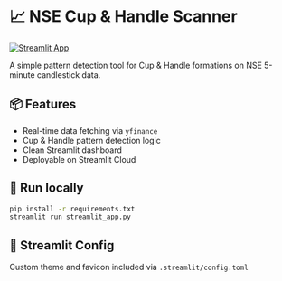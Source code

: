 
# 📈 NSE Cup & Handle Scanner

[![Streamlit App](https://img.shields.io/badge/Streamlit-Live%20App-brightgreen)](https://share.streamlit.io)

A simple pattern detection tool for Cup & Handle formations on NSE 5-minute candlestick data.

## 📦 Features
- Real-time data fetching via `yfinance`
- Cup & Handle pattern detection logic
- Clean Streamlit dashboard
- Deployable on Streamlit Cloud

## 🚀 Run locally
```bash
pip install -r requirements.txt
streamlit run streamlit_app.py
```

## 🎨 Streamlit Config
Custom theme and favicon included via `.streamlit/config.toml`
